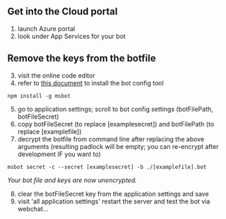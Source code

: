 ## Get into the Cloud portal ##
1. launch Azure portal
2. look under App Services for your bot

## Remove the keys from the botfile ##
3. visit the online code editor
4. refer to [this document](https://www.npmjs.com/package/msbot) to install the bot config tool

```
npm install -g msbot
```

5. go to application settings; scroll to bot config settings (botFilePath, botFileSecret)
6. copy botFileSecret (to replace [examplesecret]) and botFilePath (to replace [examplefile])
7. decrypt the botfile from command line after replacing the above arguments (resulting padlock will be empty; you can re-encrypt after development IF you want to)

```
msbot secret -c --secret [examplesecret] -b ./[examplefile].bot
```

_Your bot file and keys are now unencrypted._

8. clear the botFileSecret key from the application settings and save
9. visit 'all application settings' restart the server and test the bot via webchat...
